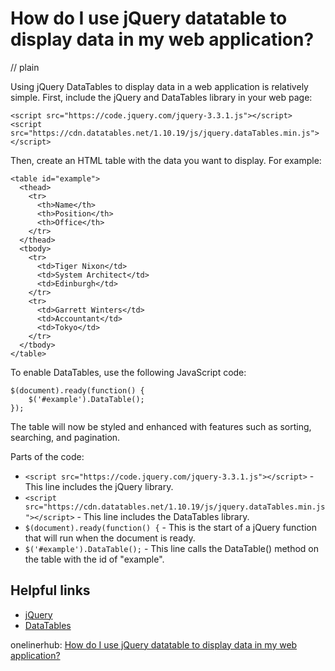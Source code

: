 # How do I use jQuery datatable to display data in my web application?
// plain

Using jQuery DataTables to display data in a web application is relatively simple. First, include the jQuery and DataTables library in your web page:

```
<script src="https://code.jquery.com/jquery-3.3.1.js"></script>
<script src="https://cdn.datatables.net/1.10.19/js/jquery.dataTables.min.js"></script>
```

Then, create an HTML table with the data you want to display. For example:

```
<table id="example">
  <thead>
    <tr>
      <th>Name</th>
      <th>Position</th>
      <th>Office</th>
    </tr>
  </thead>
  <tbody>
    <tr>
      <td>Tiger Nixon</td>
      <td>System Architect</td>
      <td>Edinburgh</td>
    </tr>
    <tr>
      <td>Garrett Winters</td>
      <td>Accountant</td>
      <td>Tokyo</td>
    </tr>
  </tbody>
</table>
```

To enable DataTables, use the following JavaScript code:

```
$(document).ready(function() {
    $('#example').DataTable();
});
```

The table will now be styled and enhanced with features such as sorting, searching, and pagination.

Parts of the code:

- `<script src="https://code.jquery.com/jquery-3.3.1.js"></script>` - This line includes the jQuery library.
- `<script src="https://cdn.datatables.net/1.10.19/js/jquery.dataTables.min.js"></script>` - This line includes the DataTables library.
- `$(document).ready(function() {` - This is the start of a jQuery function that will run when the document is ready.
- `$('#example').DataTable();` - This line calls the DataTable() method on the table with the id of "example".

## Helpful links
- [jQuery](https://jquery.com/)
- [DataTables](https://datatables.net/)

onelinerhub: [How do I use jQuery datatable to display data in my web application?](https://onelinerhub.com/jquery/how-do-i-use-jquery-datatable-to-display-data-in-my-web-application)